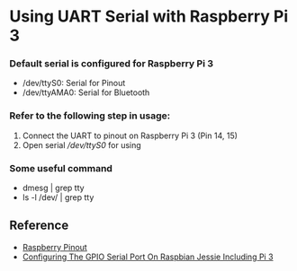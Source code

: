 # Using UART Serial with Raspberry Pi 3

### Default serial is configured for Raspberry Pi 3

* /dev/ttyS0: Serial for Pinout
* /dev/ttyAMA0: Serial for Bluetooth

### Refer to the following step in usage:

1. Connect the UART to pinout on Raspberry Pi 3 (Pin 14, 15) 
2. Open serial *_/dev/ttyS0_* for using

### Some useful command

* dmesg | grep tty
* ls -l /dev/ | grep tty

## Reference

* [Raspberry Pinout](https://pinout.xyz/pinout/uart#)
* [Configuring The GPIO Serial Port On Raspbian Jessie Including Pi 3](https://spellfoundry.com/2016/05/29/configuring-gpio-serial-port-raspbian-jessie-including-pi-3/)